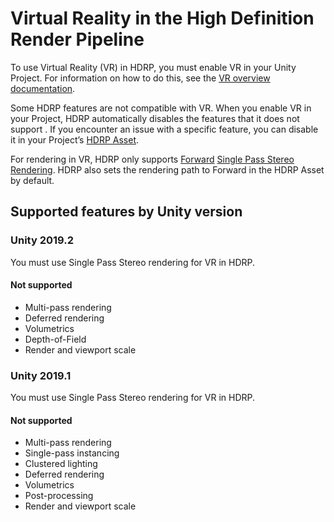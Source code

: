 # Virtual Reality in the High Definition Render Pipeline

To use Virtual Reality (VR) in HDRP, you must enable VR in your Unity Project. For information on how to do this, see the [VR overview documentation](https://docs.unity3d.com/Manual/VROverview.html).

Some HDRP features are not compatible with VR. When you enable VR in your Project, HDRP automatically disables the features that it does not support . If you encounter an issue with a specific feature, you can disable it in your Project’s [HDRP Asset](HDRP-Asset.html).

For rendering in VR, HDRP only supports [Forward](Forward-And-Deferred-Rendering.html) [Single Pass Stereo Rendering](https://docs.unity3d.com/Manual/SinglePassStereoRendering.html). HDRP also sets the rendering path to Forward in the HDRP Asset by default.

## Supported features by Unity version

### Unity 2019.2

You must use Single Pass Stereo rendering for VR in HDRP.

#### Not supported

- Multi-pass rendering
- Deferred rendering
- Volumetrics
- Depth-of-Field
- Render and viewport scale

### Unity 2019.1

You must use Single Pass Stereo rendering for VR in HDRP.

#### Not supported

- Multi-pass rendering
- Single-pass instancing
- Clustered lighting
- Deferred rendering
- Volumetrics
- Post-processing
- Render and viewport scale